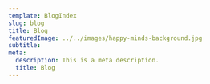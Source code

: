 ```yaml
---
template: BlogIndex
slug: blog
title: Blog
featuredImage: ../../images/happy-minds-background.jpg
subtitle: 
meta:
  description: This is a meta description.
  title: Blog
---
```


